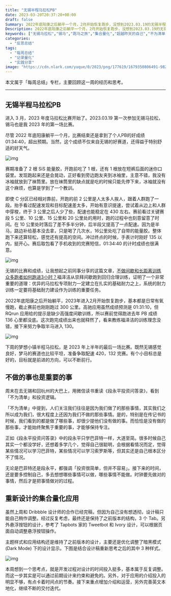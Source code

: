 ```yaml
---
title: "无锡半程马拉松PB"
date: 2023-03-20T20:37:20+08:00
draft: false
Summary: 2022年底阳康之后躺平一个月，2月开始恢复跑步，没想到2023.03.19的无锡半程马拉松还能继续PB，提前完成年度135的目标，开心。回顾过去是为了总结经验，吸取教训，期待2023年接下来的时间还可以像无锡马拉松所倡导的，继续超越昨天的自己。
Description: 2022年底阳康之后躺平一个月，2月开始恢复跑步，没想到2023.03.19的无锡半程马拉松还能继续PB，提前完成年度135的目标，开心。回顾过去是为了总结经验，吸取教训，期待2023年接下来的时间还可以像无锡马拉松所倡导的，继续超越昨天的自己。
keywords: ["无锡马拉松","锡马","跑马之旅","集合量化","超越昨天的自己","不为清单","段永平"]
categories:
  - "反思总结"
tags:
  - "每周总结"
  - "记录量化"
  - "实践分享"
image: "https://cdn.nlark.com/yuque/0/2023/png/177619/1679350806491-982adab1-fc85-4ffc-9455-d6acb7786284.png"
---
```


本文属于「每周总结」专栏，主要回顾这一周的经历和思考。

---

## 无锡半程马拉松PB

进入 3 月，2023 年度马拉松比赛开始了。2023.03.19 第一次参加无锡马拉松，锡马也是我 2023 年的第一场比赛。

尽管 2022 年底阳康躺平一个月，比赛结束还是拿到了个人PB的好成绩 01:34:40，超出预期。当然，这个成绩不仅来自无锡的好赛道，还得益于特别舒适的好天气。

![img](https://cdn.nlark.com/yuque/0/2023/png/177619/1679315592684-0635f4e4-620b-40fd-b31b-c241fb662be8.png)

赛期准备了 2 根 SiS 能量胶，开跑前吃了 1 根，还有 1 根放在短裤后面的迷你口袋里。发现跑起来还是会晃动，正好看到旁边跑友夹到冰袖里，主意不错，我没有冰袖就放到了袜筒里。放在袜筒里的缺点就是吃的时候只能先停下来，冰袖就没有这个麻烦，也算是学到了一个教训。

即使 C 分区已经相对靠前，开跑的前 2 公里是人太多人挨人，跟着人群跑了一段。抬手看过配速发现和目标配速差太多，开始有意识提速，尝试着从边上和人群中穿梭，终于 3 公里之后人少了些，配速也能稳定在 430 左右。赛前看过关键赛段 5 公里、10 公里、15 公里和 20 公里处的用时，跑的过程中也刻意留意了时间。在 10 公里处时落后了差不多半分钟，后半段又提高了一点配速。因为是半马，路边补给基本没去拿，只是喝了几次水，16公里处吃了自带的能量胶。整体跑下来还算轻松，感觉还有提高的空间。冲过终点的时候，手表计时刚好 135 以内，挺开心。赛后取包看了手机收到的完赛短信，01:34:40 的计时成绩也很满意。

![img](https://cdn.nlark.com/yuque/0/2023/png/177619/1679314759705-6bd12d95-70f5-4bea-81f2-f2fbdfdacf80.png)

无锡的比赛和成绩，让我想起之前同事分享的这篇文章，[不做间歇和长距离训练 众多跑者如何跑进3小时？](http://sports.sina.com.cn/run/2019-03-05/doc-ihrfqzkc1242997.shtml)福泽洁从崇拜间歇跑到回归合理训练，证明了一个非常重要的道理：优异的马拉松专项耐力一定建立在扎实的基础耐力之上，系统的耐力训练一定要将基础耐力建设作为训练的重要任务。

2022年底阳康之后开始躺平，2023年进入2月开始恢复跑步，基本都是日常有氧慢跑，截止赛前也刚刚跑过 300 公里。高驰应用虽然成绩预测是 01:31:10，但 RQrun 应用给的提示是缺少高强度间歇训练，所以赛前觉得跑进去年 PB 成绩 136 心里都没底。这次跑完成绩出来也就释然了，看来教练福泽洁的训练理念没错，接下来努力争取半马进入 130。

![img](https://cdn.nlark.com/yuque/0/2023/png/177619/1679317185817-11792d66-c181-410b-b33a-f2e5819fd117.png)

下周的梦想小镇半程马拉松，是 2023 年上半年的最后一场比赛。既然无锡感觉良好，梦马的赛道也比较平坦，准备争取配速 420，132 完赛。有个小目标总是好的，目标就是前进的方向，可以不断前行。

## 不做的事也是重要的事

周末在去无锡和回杭州的大巴上，用微信读书重读《段永平投资问答录》，看到「不为清单」和投资逻辑。

「不为清单」中提到，人们关注我们往往是因为我们做了的那些事情，其实我们之所以成为我们，很大程度上还因为我们不做的那些事情。是的，特别是在传记书的时候，我们看到的都是做了哪些事，却很少提他们没有做的事。而恰恰是没有做的那些事，才能始终聚焦于重要的事，才能够保持专注。

正如《段永平投资问答录》中的段永平只学巴菲特一样，大道至简。很多时候自己其实一个都没学好，还想着多学几个，觉得自己很聪明，会根据看情况而定，觉得某些情况可以学习巴菲特，某些情况可以学习索罗斯等，但其实还是自己根本区分不了情况。

无论是巴菲特还是段永平，都强调「投资很简单，但并不容易」。接下来的时间，还是要多控制自己，多去想想哪些事情可以做，哪些事情不能做。时钟要先做对的事情，然后才是把事情做对的过程。

## 重新设计的集合量化应用

虽然上周和 Dribbble 设计师的合作已经完稿，但因为自己没有想透彻，设计稿只能自己稍作调整。经过反复考虑，最终还是保持了之前版本的结构，3 个 Tab。另外悬浮按钮的设计，参考了 Tapbots 家的 Tweetbot 和 Ivory 设计，可以根据页面自动调整悬浮按钮操作。

主题样式和应用结构还是维持了之前版本的设计，主要还是优化调整了暗黑模式 (Dark Mode) 下的设计显示。下图是结合设计稿重新思考之后的其中 3 种样式。

![img](https://cdn.nlark.com/yuque/0/2023/png/177619/1679314052262-86a109e8-a967-4bd2-a0de-2b88eac2e9a8.png)

本周想到一个思考点，就是开发过程对设计的时间投入挺多，基本属于反复调整。而这一步其实是可以通过前期设计来约束和避免的。另外，对于应用的介绍投入的明显不够，有点卡着时间点的节奏。接下来重点增加介绍和运营，另外完善英文本地化，继续不断的交付迭代。